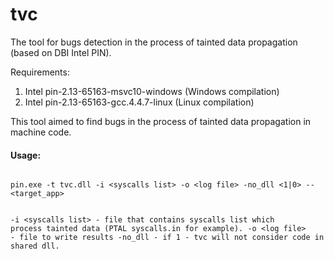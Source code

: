 # tvc
The tool for bugs detection in the process of tainted data propagation (based on DBI Intel PIN).

Requirements:
 1. Intel pin-2.13-65163-msvc10-windows (Windows compilation)
 2. Intel pin-2.13-65163-gcc.4.4.7-linux (Linux compilation)


This tool aimed to find bugs in the process of tainted data propagation in machine code.

<h4>Usage:</h4>

<code>
pin.exe -t tvc.dll -i &lt;syscalls list&gt; -o &lt;log file&gt; -no_dll &lt;1|0&gt; -- &lt;target_app&gt;

-i &lt;syscalls list&gt; - file that contains syscalls list which process tainted data (PTAL syscalls.in for example).
-o &lt;log file&gt; - file to write results
-no_dll - if 1 - tvc will not consider code in shared dll.
</code>
